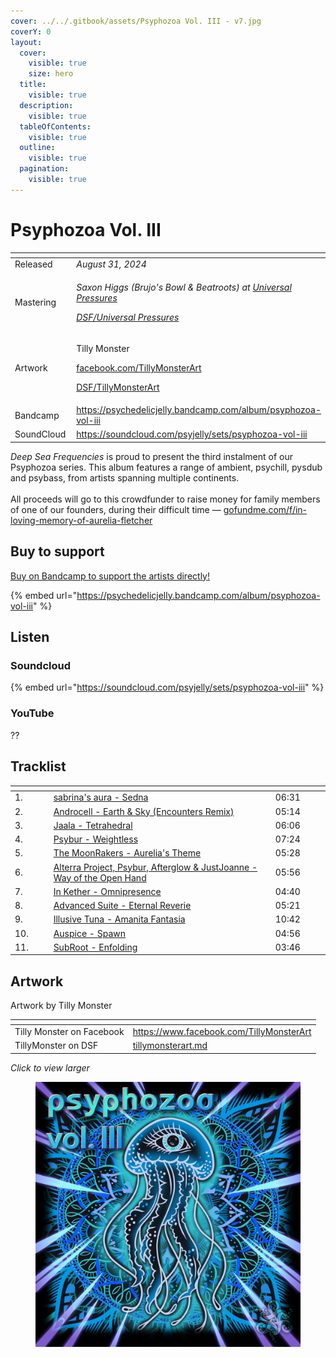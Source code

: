 ```yaml
---
cover: ../../.gitbook/assets/Psyphozoa Vol. III - v7.jpg
coverY: 0
layout:
  cover:
    visible: true
    size: hero
  title:
    visible: true
  description:
    visible: true
  tableOfContents:
    visible: true
  outline:
    visible: true
  pagination:
    visible: true
---
```


# Psyphozoa Vol. III

<table data-header-hidden><thead><tr><th width="132"></th><th></th></tr></thead><tbody><tr><td>Released</td><td><em>August 31, 2024</em></td></tr><tr><td>Mastering</td><td><p><em>Saxon Higgs (Brujo's Bowl &#x26; Beatroots) at</em> <a href="https://www.facebook.com/universalpressures"><em>Universal Pressures</em></a> </p><p><a href="../../artists/mastering/universal-pressures.md"><em>DSF/Universal Pressures</em></a> </p></td></tr><tr><td>Artwork</td><td><p>Tilly Monster </p><p><a href="https://www.facebook.com/TillyMonsterArt">facebook.com/TillyMonsterArt</a> </p><p><a href="../../artists/graphic/tillymonsterart.md">DSF/TillyMonsterArt</a> </p></td></tr><tr><td>Bandcamp</td><td><a href="https://psychedelicjelly.bandcamp.com/album/psyphozoa-vol-iii">https://psychedelicjelly.bandcamp.com/album/psyphozoa-vol-iii</a> </td></tr><tr><td>SoundCloud</td><td><a href="https://soundcloud.com/psyjelly/sets/psyphozoa-vol-iii">https://soundcloud.com/psyjelly/sets/psyphozoa-vol-iii</a> </td></tr></tbody></table>

_Deep Sea Frequencies_ is proud to present the third instalment of our Psyphozoa series. This album features a range of ambient, psychill, pysdub and psybass, from artists spanning multiple continents.\
\
All proceeds will go to this crowdfunder to raise money for family members of one of our founders, during their difficult time — [gofundme.com/f/in-loving-memory-of-aurelia-fletcher](https://www.gofundme.com/f/in-loving-memory-of-aurelia-fletcher/cl/s?lang=en_GB\&utm_campaign=fp_sharesheet\&utm_medium=customer\&utm_source=copy_link\&attribution_id=sl%3Aeccd2248-a8c0-4580-8d90-565424ec7aa9)&#x20;

## Buy to support

[Buy on Bandcamp to support the artists directly!](https://psychedelicjelly.bandcamp.com/album/psyphozoa-vol-iii)&#x20;

{% embed url="https://psychedelicjelly.bandcamp.com/album/psyphozoa-vol-iii" %}

## Listen

### Soundcloud

{% embed url="https://soundcloud.com/psyjelly/sets/psyphozoa-vol-iii" %}

### YouTube

??&#x20;

## Tracklist

<table data-header-hidden><thead><tr><th width="49"></th><th width="354"></th><th width="75"></th></tr></thead><tbody><tr><td>1.</td><td><a href="https://psychedelicjelly.bandcamp.com/track/sedna">sabrina's aura - Sedna</a> </td><td>06:31</td></tr><tr><td>2.</td><td><a href="https://psychedelicjelly.bandcamp.com/track/earth-sky-encounters-remix">Androcell - Earth &#x26; Sky (Encounters Remix)</a> </td><td>05:14</td></tr><tr><td>3.</td><td><a href="https://psychedelicjelly.bandcamp.com/track/tetrahedral">Jaala - Tetrahedral</a> </td><td>06:06</td></tr><tr><td>4.</td><td><a href="https://psychedelicjelly.bandcamp.com/track/weightless">Psybur - Weightless</a> </td><td>07:24</td></tr><tr><td>5.</td><td><a href="https://psychedelicjelly.bandcamp.com/track/aurelias-theme">The MoonRakers - Aurelia's Theme</a> </td><td>05:28</td></tr><tr><td>6.</td><td><a href="https://psychedelicjelly.bandcamp.com/track/way-of-the-open-hand">Alterra Project, Psybur, Afterglow &#x26; JustJoanne - Way of the Open Hand</a> </td><td>05:56</td></tr><tr><td>7.</td><td><a href="https://psychedelicjelly.bandcamp.com/track/omnipresence">In Kether - Omnipresence</a> </td><td>04:40</td></tr><tr><td>8.</td><td><a href="https://psychedelicjelly.bandcamp.com/track/eternal-reverie">Advanced Suite - Eternal Reverie</a> </td><td>05:21</td></tr><tr><td>9.</td><td><a href="https://psychedelicjelly.bandcamp.com/track/amanita-fantasia">Illusive Tuna - Amanita Fantasia</a> </td><td>10:42</td></tr><tr><td>10.</td><td><a href="https://psychedelicjelly.bandcamp.com/track/spawn">Auspice - Spawn</a> </td><td>04:56</td></tr><tr><td>11.</td><td><a href="https://psychedelicjelly.bandcamp.com/track/enfolding">SubRoot - Enfolding</a> </td><td>03:46</td></tr></tbody></table>

## Artwork

Artwork by Tilly Monster&#x20;

<table data-card-size="large" data-view="cards"><thead><tr><th></th><th data-hidden data-card-target data-type="content-ref"></th></tr></thead><tbody><tr><td>Tilly Monster on Facebook</td><td><a href="https://www.facebook.com/TillyMonsterArt">https://www.facebook.com/TillyMonsterArt</a></td></tr><tr><td>TillyMonster on DSF</td><td><a href="../../artists/graphic/tillymonsterart.md">tillymonsterart.md</a></td></tr></tbody></table>

_Click to view larger_

<figure><img src="../../.gitbook/assets/Psyphozoa Vol. III - v7.jpg" alt=""><figcaption></figcaption></figure>
